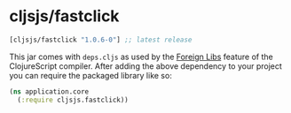 # cljsjs/fastclick

[](dependency)
```clojure
[cljsjs/fastclick "1.0.6-0"] ;; latest release
```
[](/dependency)

This jar comes with `deps.cljs` as used by the [Foreign Libs][flibs] feature
of the ClojureScript compiler. After adding the above dependency to your project
you can require the packaged library like so:

```clojure
(ns application.core
  (:require cljsjs.fastclick))
```

[flibs]: https://github.com/clojure/clojurescript/wiki/Packaging-Foreign-Dependencies

